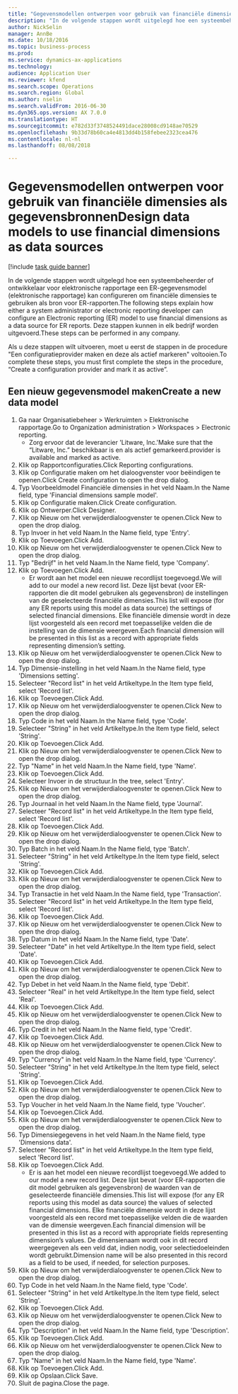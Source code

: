 ```yaml
--- 
title: "Gegevensmodellen ontwerpen voor gebruik van financiële dimensies als gegevensbronnen"
description: "In de volgende stappen wordt uitgelegd hoe een systeembeheerder of ontwikkelaar voor elektronische rapportage een ER-gegevensmodel (elektronische rapportage) kan configureren om financiële dimensies te gebruiken als bron voor ER-rapporten."
author: NickSelin
manager: AnnBe
ms.date: 10/18/2016
ms.topic: business-process
ms.prod: 
ms.service: dynamics-ax-applications
ms.technology: 
audience: Application User
ms.reviewer: kfend
ms.search.scope: Operations
ms.search.region: Global
ms.author: nselin
ms.search.validFrom: 2016-06-30
ms.dyn365.ops.version: AX 7.0.0
ms.translationtype: HT
ms.sourcegitcommit: e782d33f3748524491dace28008cd9148ae70529
ms.openlocfilehash: 9b33d78b60ca4e4813dd4b158febee2323cea476
ms.contentlocale: nl-nl
ms.lasthandoff: 08/08/2018

---
```

# <a name="design-data-models-to-use-financial-dimensions-as-data-sources"></a><span data-ttu-id="dd862-103">Gegevensmodellen ontwerpen voor gebruik van financiële dimensies als gegevensbronnen</span><span class="sxs-lookup"><span data-stu-id="dd862-103">Design data models to use financial dimensions as data sources</span></span>

[!include [task guide banner](../../includes/task-guide-banner.md)]

<span data-ttu-id="dd862-104">In de volgende stappen wordt uitgelegd hoe een systeembeheerder of ontwikkelaar voor elektronische rapportage een ER-gegevensmodel (elektronische rapportage) kan configureren om financiële dimensies te gebruiken als bron voor ER-rapporten.</span><span class="sxs-lookup"><span data-stu-id="dd862-104">The following steps explain how either a system administrator or electronic reporting developer can configure an Electronic reporting (ER) model to use financial dimensions as a data source for ER reports.</span></span> <span data-ttu-id="dd862-105">Deze stappen kunnen in elk bedrijf worden uitgevoerd.</span><span class="sxs-lookup"><span data-stu-id="dd862-105">These steps can be performed in any company.</span></span>

<span data-ttu-id="dd862-106">Als u deze stappen wilt uitvoeren, moet u eerst de stappen in de procedure "Een configuratieprovider maken en deze als actief markeren" voltooien.</span><span class="sxs-lookup"><span data-stu-id="dd862-106">To complete these steps, you must first complete the steps in the procedure, “Create a configuration provider and mark it as active”.</span></span>


## <a name="create-a-new-data-model"></a><span data-ttu-id="dd862-107">Een nieuw gegevensmodel maken</span><span class="sxs-lookup"><span data-stu-id="dd862-107">Create a new data model</span></span>
1. <span data-ttu-id="dd862-108">Ga naar Organisatiebeheer > Werkruimten > Elektronische rapportage.</span><span class="sxs-lookup"><span data-stu-id="dd862-108">Go to Organization administration > Workspaces > Electronic reporting.</span></span>
    * <span data-ttu-id="dd862-109">Zorg ervoor dat de leverancier 'Litware, Inc.'</span><span class="sxs-lookup"><span data-stu-id="dd862-109">Make sure that the “Litware, Inc.”</span></span> <span data-ttu-id="dd862-110">beschikbaar is en als actief gemarkeerd.</span><span class="sxs-lookup"><span data-stu-id="dd862-110">provider is available and marked as active.</span></span>  
2. <span data-ttu-id="dd862-111">Klik op Rapportconfiguraties.</span><span class="sxs-lookup"><span data-stu-id="dd862-111">Click Reporting configurations.</span></span>
3. <span data-ttu-id="dd862-112">Klik op Configuratie maken om het dialoogvenster voor beëindigen te openen.</span><span class="sxs-lookup"><span data-stu-id="dd862-112">Click Create configuration to open the drop dialog.</span></span>
4. <span data-ttu-id="dd862-113">Typ Voorbeeldmodel Financiële dimensies in het veld Naam.</span><span class="sxs-lookup"><span data-stu-id="dd862-113">In the Name field, type 'Financial dimensions sample model'.</span></span>
5. <span data-ttu-id="dd862-114">Klik op Configuratie maken.</span><span class="sxs-lookup"><span data-stu-id="dd862-114">Click Create configuration.</span></span>
6. <span data-ttu-id="dd862-115">Klik op Ontwerper.</span><span class="sxs-lookup"><span data-stu-id="dd862-115">Click Designer.</span></span>
7. <span data-ttu-id="dd862-116">Klik op Nieuw om het verwijderdialoogvenster te openen.</span><span class="sxs-lookup"><span data-stu-id="dd862-116">Click New to open the drop dialog.</span></span>
8. <span data-ttu-id="dd862-117">Typ Invoer in het veld Naam.</span><span class="sxs-lookup"><span data-stu-id="dd862-117">In the Name field, type 'Entry'.</span></span>
9. <span data-ttu-id="dd862-118">Klik op Toevoegen.</span><span class="sxs-lookup"><span data-stu-id="dd862-118">Click Add.</span></span>
10. <span data-ttu-id="dd862-119">Klik op Nieuw om het verwijderdialoogvenster te openen.</span><span class="sxs-lookup"><span data-stu-id="dd862-119">Click New to open the drop dialog.</span></span>
11. <span data-ttu-id="dd862-120">Typ "Bedrijf" in het veld Naam.</span><span class="sxs-lookup"><span data-stu-id="dd862-120">In the Name field, type 'Company'.</span></span>
12. <span data-ttu-id="dd862-121">Klik op Toevoegen.</span><span class="sxs-lookup"><span data-stu-id="dd862-121">Click Add.</span></span>
    * <span data-ttu-id="dd862-122">Er wordt aan het model een nieuwe recordlijst toegevoegd.</span><span class="sxs-lookup"><span data-stu-id="dd862-122">We will add to our model a new record list.</span></span> <span data-ttu-id="dd862-123">Deze lijst bevat (voor ER-rapporten die dit model gebruiken als gegevensbron) de instellingen van de geselecteerde financiële dimensies.</span><span class="sxs-lookup"><span data-stu-id="dd862-123">This list will expose (for any ER reports using this model as data source) the settings of selected financial dimensions.</span></span> <span data-ttu-id="dd862-124">Elke financiële dimensie wordt in deze lijst voorgesteld als een record met toepasselijke velden die de instelling van de dimensie weergeven.</span><span class="sxs-lookup"><span data-stu-id="dd862-124">Each financial dimension will be presented in this list as a record with appropriate fields representing dimension’s setting.</span></span>  
13. <span data-ttu-id="dd862-125">Klik op Nieuw om het verwijderdialoogvenster te openen.</span><span class="sxs-lookup"><span data-stu-id="dd862-125">Click New to open the drop dialog.</span></span>
14. <span data-ttu-id="dd862-126">Typ Dimensie-instelling in het veld Naam.</span><span class="sxs-lookup"><span data-stu-id="dd862-126">In the Name field, type 'Dimensions setting'.</span></span>
15. <span data-ttu-id="dd862-127">Selecteer "Record list" in het veld Artikeltype.</span><span class="sxs-lookup"><span data-stu-id="dd862-127">In the Item type field, select 'Record list'.</span></span>
16. <span data-ttu-id="dd862-128">Klik op Toevoegen.</span><span class="sxs-lookup"><span data-stu-id="dd862-128">Click Add.</span></span>
17. <span data-ttu-id="dd862-129">Klik op Nieuw om het verwijderdialoogvenster te openen.</span><span class="sxs-lookup"><span data-stu-id="dd862-129">Click New to open the drop dialog.</span></span>
18. <span data-ttu-id="dd862-130">Typ Code in het veld Naam.</span><span class="sxs-lookup"><span data-stu-id="dd862-130">In the Name field, type 'Code'.</span></span>
19. <span data-ttu-id="dd862-131">Selecteer "String" in het veld Artikeltype.</span><span class="sxs-lookup"><span data-stu-id="dd862-131">In the Item type field, select 'String'.</span></span>
20. <span data-ttu-id="dd862-132">Klik op Toevoegen.</span><span class="sxs-lookup"><span data-stu-id="dd862-132">Click Add.</span></span>
21. <span data-ttu-id="dd862-133">Klik op Nieuw om het verwijderdialoogvenster te openen.</span><span class="sxs-lookup"><span data-stu-id="dd862-133">Click New to open the drop dialog.</span></span>
22. <span data-ttu-id="dd862-134">Typ "Name" in het veld Naam.</span><span class="sxs-lookup"><span data-stu-id="dd862-134">In the Name field, type 'Name'.</span></span>
23. <span data-ttu-id="dd862-135">Klik op Toevoegen.</span><span class="sxs-lookup"><span data-stu-id="dd862-135">Click Add.</span></span>
24. <span data-ttu-id="dd862-136">Selecteer Invoer in de structuur.</span><span class="sxs-lookup"><span data-stu-id="dd862-136">In the tree, select 'Entry'.</span></span>
25. <span data-ttu-id="dd862-137">Klik op Nieuw om het verwijderdialoogvenster te openen.</span><span class="sxs-lookup"><span data-stu-id="dd862-137">Click New to open the drop dialog.</span></span>
26. <span data-ttu-id="dd862-138">Typ Journaal in het veld Naam.</span><span class="sxs-lookup"><span data-stu-id="dd862-138">In the Name field, type 'Journal'.</span></span>
27. <span data-ttu-id="dd862-139">Selecteer "Record list" in het veld Artikeltype.</span><span class="sxs-lookup"><span data-stu-id="dd862-139">In the Item type field, select 'Record list'.</span></span>
28. <span data-ttu-id="dd862-140">Klik op Toevoegen.</span><span class="sxs-lookup"><span data-stu-id="dd862-140">Click Add.</span></span>
29. <span data-ttu-id="dd862-141">Klik op Nieuw om het verwijderdialoogvenster te openen.</span><span class="sxs-lookup"><span data-stu-id="dd862-141">Click New to open the drop dialog.</span></span>
30. <span data-ttu-id="dd862-142">Typ Batch in het veld Naam.</span><span class="sxs-lookup"><span data-stu-id="dd862-142">In the Name field, type 'Batch'.</span></span>
31. <span data-ttu-id="dd862-143">Selecteer "String" in het veld Artikeltype.</span><span class="sxs-lookup"><span data-stu-id="dd862-143">In the Item type field, select 'String'.</span></span>
32. <span data-ttu-id="dd862-144">Klik op Toevoegen.</span><span class="sxs-lookup"><span data-stu-id="dd862-144">Click Add.</span></span>
33. <span data-ttu-id="dd862-145">Klik op Nieuw om het verwijderdialoogvenster te openen.</span><span class="sxs-lookup"><span data-stu-id="dd862-145">Click New to open the drop dialog.</span></span>
34. <span data-ttu-id="dd862-146">Typ Transactie in het veld Naam.</span><span class="sxs-lookup"><span data-stu-id="dd862-146">In the Name field, type 'Transaction'.</span></span>
35. <span data-ttu-id="dd862-147">Selecteer "Record list" in het veld Artikeltype.</span><span class="sxs-lookup"><span data-stu-id="dd862-147">In the Item type field, select 'Record list'.</span></span>
36. <span data-ttu-id="dd862-148">Klik op Toevoegen.</span><span class="sxs-lookup"><span data-stu-id="dd862-148">Click Add.</span></span>
37. <span data-ttu-id="dd862-149">Klik op Nieuw om het verwijderdialoogvenster te openen.</span><span class="sxs-lookup"><span data-stu-id="dd862-149">Click New to open the drop dialog.</span></span>
38. <span data-ttu-id="dd862-150">Typ Datum in het veld Naam.</span><span class="sxs-lookup"><span data-stu-id="dd862-150">In the Name field, type 'Date'.</span></span>
39. <span data-ttu-id="dd862-151">Selecteer "Date" in het veld Artikeltype.</span><span class="sxs-lookup"><span data-stu-id="dd862-151">In the Item type field, select 'Date'.</span></span>
40. <span data-ttu-id="dd862-152">Klik op Toevoegen.</span><span class="sxs-lookup"><span data-stu-id="dd862-152">Click Add.</span></span>
41. <span data-ttu-id="dd862-153">Klik op Nieuw om het verwijderdialoogvenster te openen.</span><span class="sxs-lookup"><span data-stu-id="dd862-153">Click New to open the drop dialog.</span></span>
42. <span data-ttu-id="dd862-154">Typ Debet in het veld Naam.</span><span class="sxs-lookup"><span data-stu-id="dd862-154">In the Name field, type 'Debit'.</span></span>
43. <span data-ttu-id="dd862-155">Selecteer "Real" in het veld Artikeltype.</span><span class="sxs-lookup"><span data-stu-id="dd862-155">In the Item type field, select 'Real'.</span></span>
44. <span data-ttu-id="dd862-156">Klik op Toevoegen.</span><span class="sxs-lookup"><span data-stu-id="dd862-156">Click Add.</span></span>
45. <span data-ttu-id="dd862-157">Klik op Nieuw om het verwijderdialoogvenster te openen.</span><span class="sxs-lookup"><span data-stu-id="dd862-157">Click New to open the drop dialog.</span></span>
46. <span data-ttu-id="dd862-158">Typ Credit in het veld Naam.</span><span class="sxs-lookup"><span data-stu-id="dd862-158">In the Name field, type 'Credit'.</span></span>
47. <span data-ttu-id="dd862-159">Klik op Toevoegen.</span><span class="sxs-lookup"><span data-stu-id="dd862-159">Click Add.</span></span>
48. <span data-ttu-id="dd862-160">Klik op Nieuw om het verwijderdialoogvenster te openen.</span><span class="sxs-lookup"><span data-stu-id="dd862-160">Click New to open the drop dialog.</span></span>
49. <span data-ttu-id="dd862-161">Typ "Currency" in het veld Naam.</span><span class="sxs-lookup"><span data-stu-id="dd862-161">In the Name field, type 'Currency'.</span></span>
50. <span data-ttu-id="dd862-162">Selecteer "String" in het veld Artikeltype.</span><span class="sxs-lookup"><span data-stu-id="dd862-162">In the Item type field, select 'String'.</span></span>
51. <span data-ttu-id="dd862-163">Klik op Toevoegen.</span><span class="sxs-lookup"><span data-stu-id="dd862-163">Click Add.</span></span>
52. <span data-ttu-id="dd862-164">Klik op Nieuw om het verwijderdialoogvenster te openen.</span><span class="sxs-lookup"><span data-stu-id="dd862-164">Click New to open the drop dialog.</span></span>
53. <span data-ttu-id="dd862-165">Typ Voucher in het veld Naam.</span><span class="sxs-lookup"><span data-stu-id="dd862-165">In the Name field, type 'Voucher'.</span></span>
54. <span data-ttu-id="dd862-166">Klik op Toevoegen.</span><span class="sxs-lookup"><span data-stu-id="dd862-166">Click Add.</span></span>
55. <span data-ttu-id="dd862-167">Klik op Nieuw om het verwijderdialoogvenster te openen.</span><span class="sxs-lookup"><span data-stu-id="dd862-167">Click New to open the drop dialog.</span></span>
56. <span data-ttu-id="dd862-168">Typ Dimensiegegevens in het veld Naam.</span><span class="sxs-lookup"><span data-stu-id="dd862-168">In the Name field, type 'Dimensions data'.</span></span>
57. <span data-ttu-id="dd862-169">Selecteer "Record list" in het veld Artikeltype.</span><span class="sxs-lookup"><span data-stu-id="dd862-169">In the Item type field, select 'Record list'.</span></span>
58. <span data-ttu-id="dd862-170">Klik op Toevoegen.</span><span class="sxs-lookup"><span data-stu-id="dd862-170">Click Add.</span></span>
    * <span data-ttu-id="dd862-171">Er is aan het model een nieuwe recordlijst toegevoegd.</span><span class="sxs-lookup"><span data-stu-id="dd862-171">We added to our model a new record list.</span></span> <span data-ttu-id="dd862-172">Deze lijst bevat (voor ER-rapporten die dit model gebruiken als gegevensbron) de waarden van de geselecteerde financiële dimensies.</span><span class="sxs-lookup"><span data-stu-id="dd862-172">This list will expose (for any ER reports using this model as data source) the values of selected financial dimensions.</span></span> <span data-ttu-id="dd862-173">Elke financiële dimensie wordt in deze lijst voorgesteld als een record met toepasselijke velden die de waarden van de dimensie weergeven.</span><span class="sxs-lookup"><span data-stu-id="dd862-173">Each financial dimension will be presented in this list as a record with appropriate fields representing dimension’s values.</span></span> <span data-ttu-id="dd862-174">De dimensienaam wordt ook in dit record weergegeven als een veld dat, indien nodig, voor selectiedoeleinden wordt gebruikt.</span><span class="sxs-lookup"><span data-stu-id="dd862-174">Dimension name will be also presented in this record as a field to be used, if needed, for selection purposes.</span></span>  
59. <span data-ttu-id="dd862-175">Klik op Nieuw om het verwijderdialoogvenster te openen.</span><span class="sxs-lookup"><span data-stu-id="dd862-175">Click New to open the drop dialog.</span></span>
60. <span data-ttu-id="dd862-176">Typ Code in het veld Naam.</span><span class="sxs-lookup"><span data-stu-id="dd862-176">In the Name field, type 'Code'.</span></span>
61. <span data-ttu-id="dd862-177">Selecteer "String" in het veld Artikeltype.</span><span class="sxs-lookup"><span data-stu-id="dd862-177">In the Item type field, select 'String'.</span></span>
62. <span data-ttu-id="dd862-178">Klik op Toevoegen.</span><span class="sxs-lookup"><span data-stu-id="dd862-178">Click Add.</span></span>
63. <span data-ttu-id="dd862-179">Klik op Nieuw om het verwijderdialoogvenster te openen.</span><span class="sxs-lookup"><span data-stu-id="dd862-179">Click New to open the drop dialog.</span></span>
64. <span data-ttu-id="dd862-180">Typ "Description" in het veld Naam.</span><span class="sxs-lookup"><span data-stu-id="dd862-180">In the Name field, type 'Description'.</span></span>
65. <span data-ttu-id="dd862-181">Klik op Toevoegen.</span><span class="sxs-lookup"><span data-stu-id="dd862-181">Click Add.</span></span>
66. <span data-ttu-id="dd862-182">Klik op Nieuw om het verwijderdialoogvenster te openen.</span><span class="sxs-lookup"><span data-stu-id="dd862-182">Click New to open the drop dialog.</span></span>
67. <span data-ttu-id="dd862-183">Typ "Name" in het veld Naam.</span><span class="sxs-lookup"><span data-stu-id="dd862-183">In the Name field, type 'Name'.</span></span>
68. <span data-ttu-id="dd862-184">Klik op Toevoegen.</span><span class="sxs-lookup"><span data-stu-id="dd862-184">Click Add.</span></span>
69. <span data-ttu-id="dd862-185">Klik op Opslaan.</span><span class="sxs-lookup"><span data-stu-id="dd862-185">Click Save.</span></span>
70. <span data-ttu-id="dd862-186">Sluit de pagina.</span><span class="sxs-lookup"><span data-stu-id="dd862-186">Close the page.</span></span>



